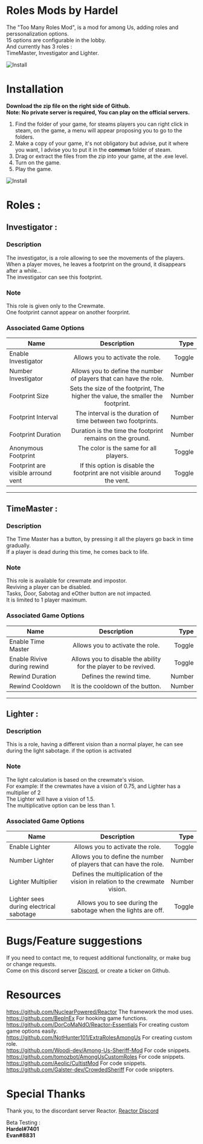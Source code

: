 # Roles Mods by Hardel

The "Too Many Roles Mod", is a mod for among Us, adding roles and perssonalization options.  
15 options are configurable in the lobby.  
And currently has 3 roles :  
TimeMaster, Investigator and Lighter.  


![Install](https://cdn.discordapp.com/attachments/790517195003527189/813239176412659752/Sans_titre.png)

# Installation
**Download the zip file on the right side of Github.**  
**Note: No private server is required, You can play on the official servers.**  
1. Find the folder of your game, for steams players you can right click in steam, on the game, a menu will appear proposing you to go to the folders.
2. Make a copy of your game, it's not obligatory but advise, put it where you want, I advise you to put it in the __commun__ folder of steam.
3. Drag or extract the files from the zip into your game, at the .exe level.
4. Turn on the game.
5. Play the game.

![Install](https://i.imgur.com/pvBAyZN.png)

# Roles :
## Investigator :

### Description
The investigator, is a role allowing to see the movements of the players.  
When a player moves, he leaves a footprint on the ground, it disappears after a while...  
The investigator can see this footprint.

### Note
This role is given only to the Crewmate.  
One footprint cannot appear on another foorprint.

### Associated Game Options 
| Name | Description | Type |
|----------|:-------------:|------:|
| Enable Investigator | Allows you to activate the role. | Toggle |
| Number Investigator | Allows you to define the number of players that can have the role. | Number |
| Footprint Size | Sets the size of the footprint, The higher the value, the smaller the footprint.| Number |
| Footprint Interval | The interval is the duration of time between two footprints. | Number |
| Footprint Duration | Duration is the time the footprint remains on the ground. | Number |
| Anonymous Footprint | The color is the same for all players. | Toggle |
| Footprint are visible arround vent | If this option is disable the footprint are not visible around the vent. | Toggle |

-----------------------

## TimeMaster :
### Description
The Time Master has a button, by pressing it all the players go back in time gradually.  
If a player is dead during this time, he comes back to life.

### Note
This role is available for crewmate and impostor.  
Reviving a player can be disabled.  
Tasks, Door, Sabotag and eOther button are not impacted.  
It is limited to 1 player maximum.

### Associated Game Options 
| Name | Description | Type |
|----------|:-------------:|------:|
| Enable Time Master | Allows you to activate the role. | Toggle |
| Enable Rivive during rewind | Allows you to disable the ability for the player to be revived. | Toggle |
| Rewind Duration | Defines the rewind time.| Number |
| Rewind Cooldown | It is the cooldown of the button.| Number |

---------------------------

## Lighter :
### Description
This is a role, having a different vision than a normal player, he can see during the light sabotage. if the option is activated 

### Note
The light calculation is based on the crewmate's vision.  
For example: If the crewmates have a vision of 0.75, and Lighter has a multiplier of 2  
The Lighter will have a vision of 1.5.  
The multiplicative option can be less than 1.  

### Associated Game Options 
| Name | Description | Type |
|----------|:-------------:|------:|
| Enable Lighter | Allows you to activate the role. | Toggle |
| Number Lighter | Allows you to define the number of players that can have the role. | Number |
| Lighter Multiplier | Defines the multiplication of the vision in relation to the crewmate vision. | Number |
| Lighter sees during electrical sabotage | Allows you to see during the sabotage when the lights are off. | Toggle |

# Bugs/Feature suggestions
If you need to contact me, to request additional functionality, or make bug or change requests.  
Come on this discord server [Discord](...), or create a ticker on Github.

# Resources
https://github.com/NuclearPowered/Reactor The framework the mod uses.  
https://github.com/BepInEx For hooking game functions.  
https://github.com/DorCoMaNdO/Reactor-Essentials For creating custom game options easily.  
https://github.com/NotHunter101/ExtraRolesAmongUs For creating custom role.  
https://github.com/Woodi-dev/Among-Us-Sheriff-Mod For code snippets.  
https://github.com/tomozbot/AmongUsCustomRoles For code snippets.  
https://github.com/Aeolic/CultistMod For code snippets.  
https://github.com/Galster-dev/CrowdedSheriff For code snippters.  

# Special Thanks
Thank you, to the discordant server Reactor. [Reactor Discord](https://discord.gg/3a6U7Nsv)

Beta Testing :  
**Hardel#7401**  
**Evan#8831**  

